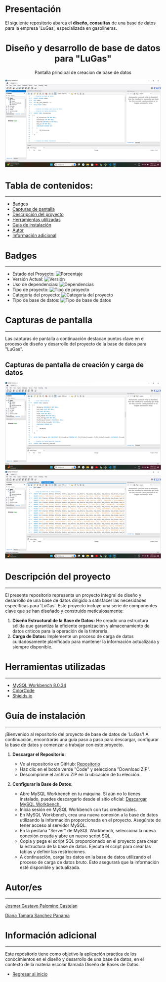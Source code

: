 # Presentación

El siguiente repositorio abarca el **diseño, consultas** de una base de datos para la empresa 'LuGas', especializada en gasolineras.

<h1 align="center"> Diseño y desarrollo de base de datos para "LuGas" </h1>
<p align="center"> Pantalla principal de creacion de base de datos </p>
<p align="center"><img src="README/1_Pantalla_Inicial.png"/></p>

# Tabla de contenidos:

---

- [Badges](#badges)
- [Capturas de pantalla](#capturas-de-pantalla)
- [Descripción del proyecto](#descripción-del-proyecto)
- [Herramientas utilizadas](#herramientas-utilizadas)
- [Guía de instalación](#guía-de-instalación)
- [Autor](#autores)
- [Información adicional](#información-adicional)

# Badges

---

- Estado del Proyecto: ![Porcentaje](https://img.shields.io/badge/Porcentaje-80%25-green)
- Versión Actual: ![Versión](https://img.shields.io/badge/Versi%C3%B3n-1.0.1-%23AED6F1)
- Uso de dependencias: ![Dependencias](https://img.shields.io/badge/Ninguna-%23F9853F)
- Tipo de proyecto: ![Tipo de proyecto](https://img.shields.io/badge/Tipo%20de%20proyecto-Base%20de%20datos-%23EBDEF0)
- Categoría del proyecto: ![Categoria del proyecto](https://img.shields.io/badge/Categor%C3%ADa-Servicios%20para%20autos-%23FAD7A0%20)
- Tipo de base de datos: ![Tipo de base de datos](https://img.shields.io/badge/Base%20de%20datos-MySQL-%20%2382E0AA%20)

# Capturas de pantalla

---

Las capturas de pantalla a continuación destacan puntos clave en el proceso de diseño y desarrollo del proyecto de la base de datos para "LuGas".

## Capturas de pantalla de creación y carga de datos

![Creación estructural](README/3_Creadion_BD.png)
![Carga de datos](README/4_Carga_Datos.png)

# Descripción del proyecto

---

El presente repositorio representa un proyecto integral de diseño y desarrollo de una base de datos dirigido a satisfacer las necesidades específicas para 'LuGas'. Este proyecto incluye una serie de componentes clave que se han diseñado y construido meticulosamente:

1. **Diseño Estructural de la Base de Datos:** He creado una estructura sólida que garantiza la eficiente organización y almacenamiento de datos críticos para la operación de la tintorería.
2. **Carga de Datos:** Implemente un proceso de carga de datos cuidadosamente planificado para mantener la información actualizada y siempre disponible.

# Herramientas utilizadas

---

- [MySQL Workbench 8.0.34](https://dev.mysql.com/downloads/workbench/)
- [ColorCode](https://htmlcolorcodes.com/es/)
- [Shields.io](https://shields.io/badges/static-badge)

# Guía de instalación

---

¡Bienvenido al repositorio del proyecto de base de datos de 'LuGas'! A continuación, encontrarás una guía paso a paso para descargar, configurar la base de datos y comenzar a trabajar con este proyecto.

1. **Descargar el Repositorio:**

   - Ve al repositorio en GitHub: [Repositorio](https://github.com/Josmar360/Base_Datos_LuGas)
   - Haz clic en el botón verde "Code" y selecciona "Download ZIP".
   - Descomprime el archivo ZIP en la ubicación de tu elección.

2. **Configurar la Base de Datos:**

   - Abre MySQL Workbench en tu máquina. Si aún no lo tienes instalado, puedes descargarlo desde el sitio oficial: [Descargar MySQL Workbench.](https://dev.mysql.com/downloads/workbench/)
   - Inicia sesión en MySQL Workbench con tus credenciales.
   - En MySQL Workbench, crea una nueva conexión a la base de datos utilizando la información proporcionada en el proyecto. Asegúrate de tener acceso al servidor MySQL.
   - En la pestaña "Server" de MySQL Workbench, selecciona la nueva conexión creada y abre un nuevo script SQL.
   - Copia y pega el script SQL proporcionado en el proyecto para crear la estructura de la base de datos. Ejecuta el script para crear las tablas y definir las restricciones.
   - A continuación, carga los datos en la base de datos utilizando el proceso de carga de datos bruto. Esto asegurará que la información esté disponible y actualizada.

# Autor/es

---

[Josmar Gustavo Palomino Castelan](https://linktr.ee/josmar360)

[Diana Tamara Sanchez Panama](https://github.com/tammy275)

# Información adicional

---

Este repositorio tiene como objetivo la aplicación práctica de los conocimientos en el diseño y desarrollo de una base de datos, en el contexto de la materia escolar llamada Diseño de Bases de Datos.

- [Regresar al inicio](#presentación)
